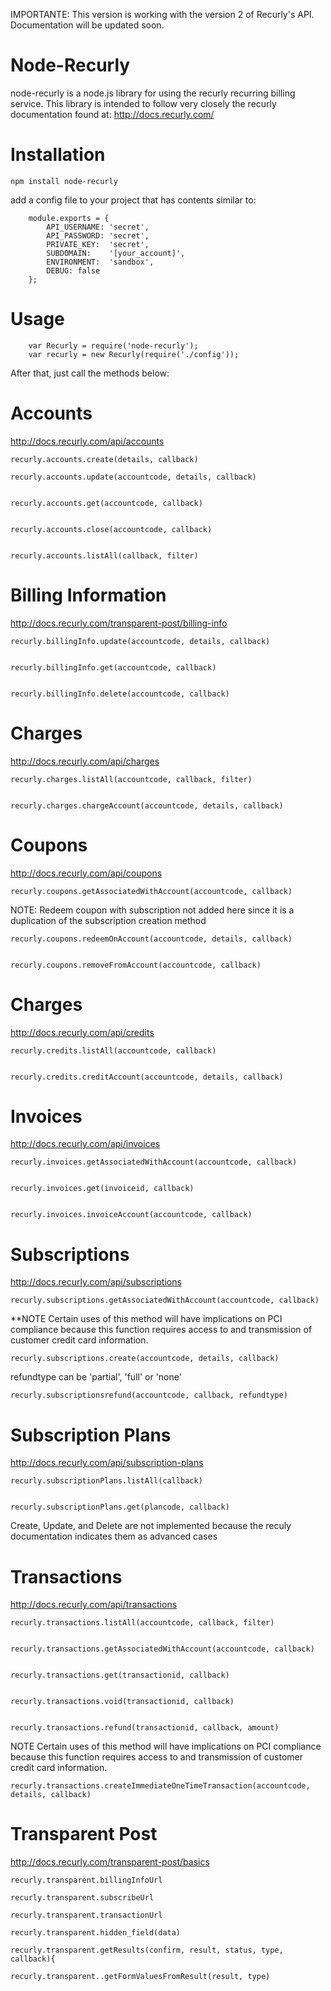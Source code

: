 IMPORTANTE: This version is working with the version 2 of Recurly's API. Documentation will be updated soon.

Node-Recurly
===============

node-recurly is a node.js library for using the recurly recurring billing service. This library is intended to follow very closely the recurly documentation found at:
http://docs.recurly.com/

Installation
===============

	npm install node-recurly

add a config file to your project that has contents similar to:

		module.exports = {
			API_USERNAME: 'secret',
			API_PASSWORD: 'secret',
			PRIVATE_KEY:  'secret',
			SUBDOMAIN:    '[your_account]',
			ENVIRONMENT:  'sandbox',
			DEBUG: false
		};


Usage
===============

		var Recurly = require('node-recurly');
		var recurly = new Recurly(require('./config'));

After that, just call the methods below:


Accounts
===============
http://docs.recurly.com/api/accounts

	recurly.accounts.create(details, callback)

	recurly.accounts.update(accountcode, details, callback) 


	recurly.accounts.get(accountcode, callback) 


	recurly.accounts.close(accountcode, callback) 


	recurly.accounts.listAll(callback, filter)

Billing Information
===============
http://docs.recurly.com/transparent-post/billing-info

	recurly.billingInfo.update(accountcode, details, callback) 


	recurly.billingInfo.get(accountcode, callback) 


	recurly.billingInfo.delete(accountcode, callback) 


Charges
===============
http://docs.recurly.com/api/charges

	recurly.charges.listAll(accountcode, callback, filter) 


	recurly.charges.chargeAccount(accountcode, details, callback) 


Coupons
===============
http://docs.recurly.com/api/coupons

	recurly.coupons.getAssociatedWithAccount(accountcode, callback) 



NOTE: Redeem coupon with subscription not added here since it is a duplication of the subscription creation method

	recurly.coupons.redeemOnAccount(accountcode, details, callback) 


	recurly.coupons.removeFromAccount(accountcode, callback) 

  
Charges
===============
http://docs.recurly.com/api/credits

	recurly.credits.listAll(accountcode, callback) 


	recurly.credits.creditAccount(accountcode, details, callback) 


Invoices
===============
http://docs.recurly.com/api/invoices

	recurly.invoices.getAssociatedWithAccount(accountcode, callback) 


	recurly.invoices.get(invoiceid, callback) 


	recurly.invoices.invoiceAccount(accountcode, callback) 



Subscriptions
===============
http://docs.recurly.com/api/subscriptions

	recurly.subscriptions.getAssociatedWithAccount(accountcode, callback) 



**NOTE Certain uses of this method will have implications on PCI compliance because this
function requires access to and transmission of customer credit card information.

	recurly.subscriptions.create(accountcode, details, callback) 



refundtype can be 'partial', 'full' or 'none'

	recurly.subscriptionsrefund(accountcode, callback, refundtype) 



Subscription Plans
===============
http://docs.recurly.com/api/subscription-plans

	recurly.subscriptionPlans.listAll(callback) 


	recurly.subscriptionPlans.get(plancode, callback) 



Create, Update, and Delete are not implemented because the reculy documentation indicates them as advanced cases


Transactions
===============
http://docs.recurly.com/api/transactions

	recurly.transactions.listAll(accountcode, callback, filter) 


	recurly.transactions.getAssociatedWithAccount(accountcode, callback) 


	recurly.transactions.get(transactionid, callback) 


	recurly.transactions.void(transactionid, callback) 


	recurly.transactions.refund(transactionid, callback, amount) 

NOTE Certain uses of this method will have implications on PCI compliance because this
function requires access to and transmission of customer credit card information.

	recurly.transactions.createImmediateOneTimeTransaction(accountcode, details, callback)

Transparent Post
==================
http://docs.recurly.com/transparent-post/basics

	recurly.transparent.billingInfoUrl

	recurly.transparent.subscribeUrl

	recurly.transparent.transactionUrl

	recurly.transparent.hidden_field(data)

	recurly.transparent.getResults(confirm, result, status, type, callback){

	recurly.transparent..getFormValuesFromResult(result, type)